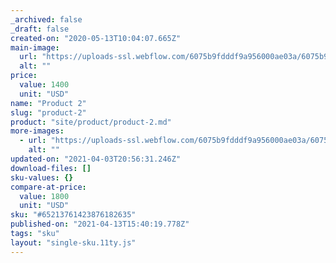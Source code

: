 ```yaml
---
_archived: false
_draft: false
created-on: "2020-05-13T10:04:07.665Z"
main-image:
  url: "https://uploads-ssl.webflow.com/6075b9fdddf9a956000ae03a/6075b9fdddf9a972fe0ae166_Rectangle%20-1%402x.jpg"
  alt: ""
price:
  value: 1400
  unit: "USD"
name: "Product 2"
slug: "product-2"
product: "site/product/product-2.md"
more-images:
  - url: "https://uploads-ssl.webflow.com/6075b9fdddf9a956000ae03a/6075b9fdddf9a949a90ae14e_pack2.jpg"
    alt: ""
updated-on: "2021-04-03T20:56:31.246Z"
download-files: []
sku-values: {}
compare-at-price:
  value: 1800
  unit: "USD"
sku: "#65213761423876182635"
published-on: "2021-04-13T15:40:19.778Z"
tags: "sku"
layout: "single-sku.11ty.js"
---
```



